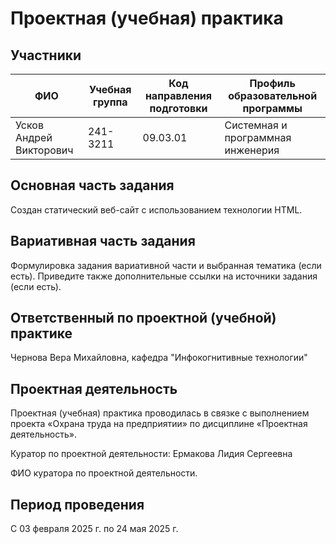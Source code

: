 # Проектная (учебная) практика

## Участники

| ФИО | Учебная группа | Код направления подготовки | Профиль образовательной программы |
|-|-|-|-|
| Усков Андрей Викторович |241-3211|09.03.01|Системная и программная инженерия|

## Основная часть задания

Создан статический веб-сайт с использованием технологии HTML.

## Вариативная часть задания

Формулировка задания вариативной части и выбранная тематика (если есть). Приведите также дополнительные ссылки на источники задания (если есть).

## Ответственный по проектной (учебной) практике

Чернова Вера Михайловна, кафедра "Инфокогнитивные технологии"

## Проектная деятельность

Проектная (учебная) практика проводилась в связке с выполнением проекта «Охрана труда на предприятии» по дисциплине «Проектная деятельность».

Куратор по проектной деятельности: Ермакова Лидия Сергеевна

ФИО куратора по проектной деятельности.

## Период проведения

С 03 февраля 2025 г. по 24 мая 2025 г.
